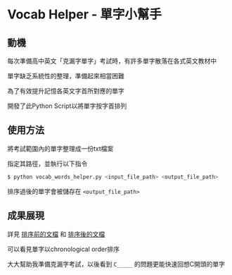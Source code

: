# Vocab Helper - 單字小幫手

## 動機
每次準備高中英文「克漏字單字」考試時，有許多單字散落在各式英文教材中

單字缺乏系統性的整理，準備起來相當困難

為了有效提升記憶各英文字首所對應的單字

開發了此Python Script以將單字按字首排列

## 使用方法
將考試範圍內的單字整理成一份txt檔案

指定其路徑，並執行以下指令

```bash
$ python vocab_words_helper.py <input_file_path> <output_file_path>
```

排序過後的單字會被儲存在 `<output_file_path>`


## 成果展現
詳見 [排序前的文檔](vocab_not_sorted.txt) 和 [排序後的文檔](vocab_sorted.txt)

可以看見單字以chronological order排序

大大幫助我準備克漏字考試，以後看到 `C_____` 的問題更能快速回想C開頭的單字
